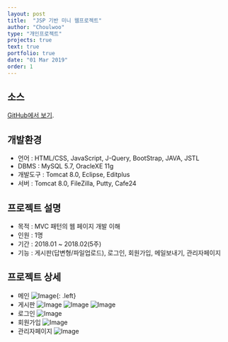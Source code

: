 ```yaml
---
layout: post
title:  "JSP 기반 미니 웹프로젝트"
author: "Choulwoo"
type: "개인프로젝트"
projects: true
text: true
portfolio: true
date: "01 Mar 2019"
order: 1
---
```


## 소스
[GitHub에서 보기](https://github.com/Kimchoulwoo/board).


## 개발환경
- 언어 : HTML/CSS, JavaScript, J-Query, BootStrap, JAVA, JSTL
- DBMS : MySQL 5.7, OracleXE 11g
- 개발도구 : Tomcat 8.0, Eclipse, Editplus
- 서버 : Tomcat 8.0, FileZilla, Putty, Cafe24


## 프로젝트 설명
- 목적 : MVC 패턴의 웹 페이지 개발 이해
- 인원 : 1명
- 기간 : 2018.01 ~ 2018.02(5주)
- 기능 : 게시판(답변형/파일업로드), 로그인, 회원가입, 메일보내기, 관리자페이지

## 프로젝트 상세
- 메인
![Image](https://user-images.githubusercontent.com/38024403/53695298-f69c4480-3dfc-11e9-93b7-e17b126b39f9.jpg){: .left}
- 게시판
![Image](https://user-images.githubusercontent.com/38024403/53695313-36632c00-3dfd-11e9-9dd5-91e8b45d040d.jpg)
![Image](https://user-images.githubusercontent.com/38024403/53695318-395e1c80-3dfd-11e9-839b-d917ab41d6fc.jpg)
![Image](https://user-images.githubusercontent.com/38024403/53695322-4418b180-3dfd-11e9-853a-f2da66ab692d.jpg)
- 로그인
![Image](https://user-images.githubusercontent.com/38024403/53695320-3ebb6700-3dfd-11e9-8b53-546d1f4a9b20.jpg)
- 회원가입
![Image](https://user-images.githubusercontent.com/38024403/53695321-411dc100-3dfd-11e9-81c7-93d6a05eea07.jpg)
- 관리자페이지
![Image](https://user-images.githubusercontent.com/38024403/53695323-45e27500-3dfd-11e9-9980-82bdebe7b4c4.jpg)
